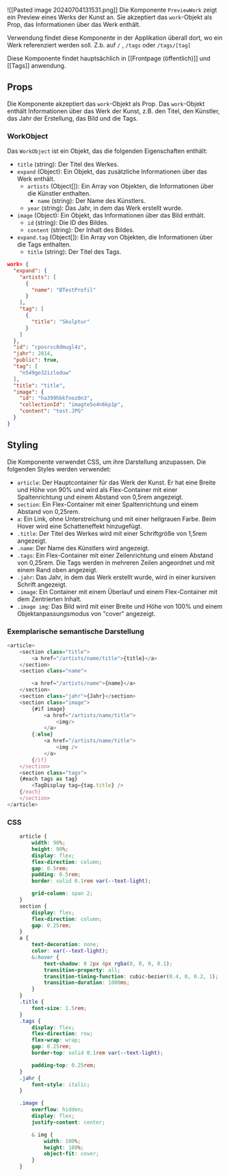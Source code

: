 ![[Pasted image 20240704131531.png]]
Die Komponente `PreviewWork` zeigt ein Preview eines Werks der Kunst an. Sie akzeptiert das `work`-Objekt als Prop, das Informationen über das Werk enthält.

Verwendung findet diese Komponente in der Applikation überall dort, wo ein Werk referenziert werden soll. Z.b. auf `/` , `/tags` oder `/tags/[tag]`

Diese Komponente findet hauptsächlich in [[Frontpage (öffentlich)]] und [[Tags]] anwendung.
## Props

Die Komponente akzeptiert das `work`-Objekt als Prop. Das `work`-Objekt enthält Informationen über das Werk der Kunst, z.B. den Titel, den Künstler, das Jahr der Erstellung, das Bild und die Tags.
### WorkObject

Das `WorkObject` ist ein Objekt, das die folgenden Eigenschaften enthält:

- `title` (string): Der Titel des Werkes.
- `expand` (Object): Ein Objekt, das zusätzliche Informationen über das Werk enthält.
  - `artists` (Object[]): Ein Array von Objekten, die Informationen über die Künstler enthalten.
    - `name` (string): Der Name des Künstlers.
  - `year` (string): Das Jahr, in dem das Werk erstellt wurde.
- `image` (Object): Ein Objekt, das Informationen über das Bild enthält.
  - `id` (string): Die ID des Bildes.
  - `content` (string): Der Inhalt des Bildes.
- `expand.tag` (Object[]): Ein Array von Objekten, die Informationen über die Tags enthalten.
  - `title` (string): Der Titel des Tags.

```JSON
work= {
  "expand": {
    "artists": [
      {
        "name": "BTestProfil"
      }
    ],
    "tag": [
      {
        "title": "Skulptur"
      }
    ]
  },
  "id": "cposrsc8dmugl4z",
  "jahr": 2014,
  "public": true,
  "tag": [
    "n549go32izloduw"
  ],
  "title": "title",
  "image": {
    "id": "ha399hbkfnoz0n3",
    "collectionId": "imagte5o4n6kp1p",
    "content": "test.JPG"
  }
}
```
## Styling
Die Komponente verwendet CSS, um ihre Darstellung anzupassen. Die folgenden Styles werden verwendet:
- `article`: Der Hauptcontainer für das Werk der Kunst. Er hat eine Breite und Höhe von 90% und wird als Flex-Container mit einer Spaltenrichtung und einem Abstand von 0,5rem angezeigt.
- `section`: Ein Flex-Container mit einer Spaltenrichtung und einem Abstand von 0,25rem.
- `a`: Ein Link, ohne Unterstreichung und mit einer hellgrauen Farbe. Beim Hover wird eine Schatteneffekt hinzugefügt.
- `.title`: Der Titel des Werkes wird mit einer Schriftgröße von 1,5rem angezeigt.
- `.name`: Der Name des Künstlers wird angezeigt.
- `.tags`: Ein Flex-Container mit einer Zeilenrichtung und einem Abstand von 0,25rem. Die Tags werden in mehreren Zeilen angeordnet und mit einem Rand oben angezeigt.
- `.jahr`: Das Jahr, in dem das Werk erstellt wurde, wird in einer kursiven Schrift angezeigt.
- `.image`: Ein Container mit einem Überlauf und einem Flex-Container mit dem Zentrierten Inhalt.
- `.image img`: Das Bild wird mit einer Breite und Höhe von 100% und einem Objektanpassungsmodus von "cover" angezeigt.
### Exemplarische semantische Darstellung 

```js
<article>
	<section class="title">
		<a href="/artists/name/title">{title}</a>
	</section>
	<section class="name">

		<a href="/artists/name">{name}</a>
	</section>
	<section class="jahr">{Jahr}</section>
	<section class="image">
		{#if image}
			<a href="/artists/name/title">
				<img/>
			</a>
		{:else}
			<a href="/artists/name/title">
				<img />
			</a>
		{/if}
	</section>
	<section class="tags">
    {#each tags as tag}
		<TagDisplay tag={tag.title} />
    {/each}
	</section>
</article>
```

### CSS
```CSS
	article {
		width: 90%;
		height: 90%;
		display: flex;
		flex-direction: column;
		gap: 0.5rem;
		padding: 0.5rem;
		border: solid 0.1rem var(--text-light);

		grid-column: span 2;
	}
	section {
		display: flex;
		flex-direction: column;
		gap: 0.25rem;
	}
	a {
		text-decoration: none;
		color: var(--text-light);
		&:hover {
			text-shadow: 0 2px 4px rgba(0, 0, 0, 0.1);
			transition-property: all;
			transition-timing-function: cubic-bezier(0.4, 0, 0.2, 1);
			transition-duration: 1000ms;
		}
	}
	.title {
		font-size: 1.5rem;
	}
	.tags {
		display: flex;
		flex-direction: row;
		flex-wrap: wrap;
		gap: 0.25rem;
		border-top: solid 0.1rem var(--text-light);

		padding-top: 0.25rem;
	}
	.jahr {
		font-style: italic;
	}

	.image {
		overflow: hidden;
		display: flex;
		justify-content: center;

		& img {
			width: 100%;
			height: 100%;
			object-fit: cover;
		}
	}
```

